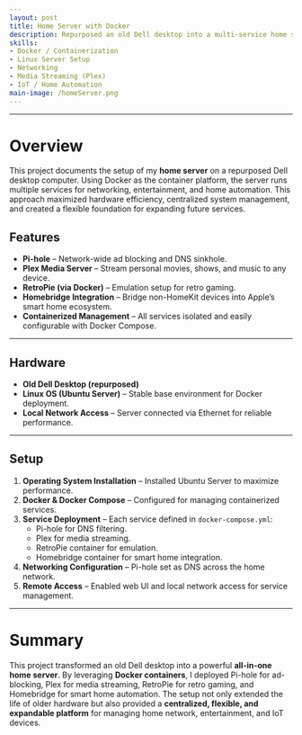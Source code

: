 ```yaml
---
layout: post
title: Home Server with Docker
description: Repurposed an old Dell desktop into a multi-service home server using Docker. Configured Pi-hole, Plex, RetroPie, and Homebridge containers for networking, media, gaming, and smart home integration.
skills:
- Docker / Containerization
- Linux Server Setup
- Networking
- Media Streaming (Plex)
- IoT / Home Automation
main-image: /homeServer.png
---
```


---
# Overview
This project documents the setup of my **home server** on a repurposed Dell desktop computer. Using Docker as the container platform, the server runs multiple services for networking, entertainment, and home automation. This approach maximized hardware efficiency, centralized system management, and created a flexible foundation for expanding future services.

## Features
- **Pi-hole** – Network-wide ad blocking and DNS sinkhole.  
- **Plex Media Server** – Stream personal movies, shows, and music to any device.  
- **RetroPie (via Docker)** – Emulation setup for retro gaming.  
- **Homebridge Integration** – Bridge non-HomeKit devices into Apple’s smart home ecosystem.  
- **Containerized Management** – All services isolated and easily configurable with Docker Compose.  

---
## Hardware
- **Old Dell Desktop (repurposed)**  
- **Linux OS (Ubuntu Server)** – Stable base environment for Docker deployment.  
- **Local Network Access** – Server connected via Ethernet for reliable performance.  

---
## Setup
1. **Operating System Installation** – Installed Ubuntu Server to maximize performance.  
2. **Docker & Docker Compose** – Configured for managing containerized services.  
3. **Service Deployment** – Each service defined in `docker-compose.yml`:  
   - Pi-hole for DNS filtering.  
   - Plex for media streaming.  
   - RetroPie container for emulation.  
   - Homebridge container for smart home integration.  
4. **Networking Configuration** – Pi-hole set as DNS across the home network.  
5. **Remote Access** – Enabled web UI and local network access for service management.  

---
# Summary
This project transformed an old Dell desktop into a powerful **all-in-one home server**. By leveraging **Docker containers**, I deployed Pi-hole for ad-blocking, Plex for media streaming, RetroPie for retro gaming, and Homebridge for smart home automation. The setup not only extended the life of older hardware but also provided a **centralized, flexible, and expandable platform** for managing home network, entertainment, and IoT devices.  

